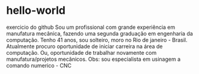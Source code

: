 # hello-world
exercicio do github
Sou um profissional com grande experiência em manufatura mecânica, fazendo uma segunda graduação em engenharia da computação.
Tenho 41 anos, sou solteiro, moro no Rio de janeiro - Brasil.
Atualmente procuro oportunidade de iniciar carreira na área de computação.
Ou, oportunidade de trabalhar novamente com manufatura/projetos mecânicos.
Obs: sou especialista em usinagem a comando numerico - CNC
